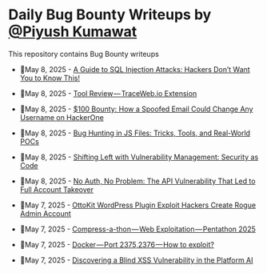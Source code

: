 # Daily Bug Bounty Writeups by [@Piyush Kumawat](https://twitter.com/piyush_supiy) 
This repository contains Bug Bounty writeups

<!-- BLOG-POST-LIST:START -->
 - 💯May 8, 2025 - [A Guide to SQL Injection Attacks: Hackers Don’t Want You to Know This!](https://infosecwriteups.com/a-guide-to-sql-injection-attacks-hackers-dont-want-you-to-know-this-a9837f711f6b?source=rss------bug_bounty-5) 

 - 💯May 8, 2025 - [Tool Review — TraceWeb.io Extension](https://infosecwriteups.com/tool-review-traceweb-io-extension-5fdf79396e21?source=rss------bug_bounty-5) 

 - 💯May 8, 2025 - [$100 Bounty: How a Spoofed Email Could Change Any Username on HackerOne](https://infosecwriteups.com/100-bounty-how-a-spoofed-email-could-change-any-username-on-hackerone-8efd98ab44f5?source=rss------bug_bounty-5) 

 - 💯May 8, 2025 - [Bug Hunting in JS Files: Tricks, Tools, and Real-World POCs](https://infosecwriteups.com/bug-hunting-in-js-files-tricks-tools-and-real-world-pocs-70406e3eb72e?source=rss------bug_bounty-5) 

 - 💯May 8, 2025 - [Shifting Left with Vulnerability Management: Security as Code](https://medium.com/@paritoshblogs/shifting-left-with-vulnerability-management-security-as-code-353c206db2de?source=rss------bug_bounty-5) 

 - 💯May 8, 2025 - [No Auth, No Problem: The API Vulnerability That Led to Full Account Takeover](https://akr3ch.medium.com/no-auth-no-problem-the-api-vulnerability-that-led-to-full-account-takeover-199c6d7e7fa7?source=rss------bug_bounty-5) 

 - 💯May 7, 2025 - [OttoKit WordPress Plugin Exploit Hackers Create Rogue Admin Account](https://wiretor.medium.com/ottokit-wordpress-plugin-exploit-hackers-create-rogue-admin-account-7e654c49e719?source=rss------bug_bounty-5) 

 - 💯May 7, 2025 - [Compress-a-thon — Web Exploitation — Pentathon 2025](https://medium.com/@dassomnath/compress-a-thon-web-exploitation-pentathon-2025-fea9adf9fa6b?source=rss------bug_bounty-5) 

 - 💯May 7, 2025 - [Docker — Port 2375,2376 — How to exploit?](https://medium.com/@verylazytech/docker-port-2375-2376-how-to-exploit-8faa8d70a7ab?source=rss------bug_bounty-5) 

 - 💯May 7, 2025 - [Discovering a Blind XSS Vulnerability in the Platform AI](https://medium.com/@Saeiez/discovering-a-blind-xss-vulnerability-in-the-platform-1fa45a6621db?source=rss------bug_bounty-5) 
<!-- BLOG-POST-LIST:END -->
